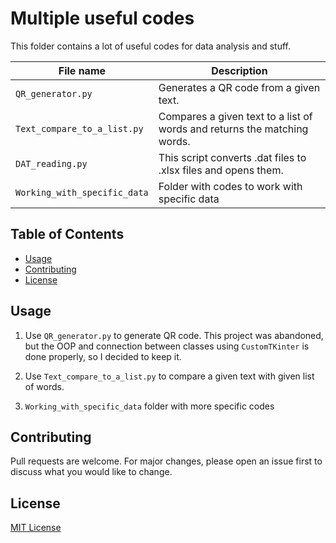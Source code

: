 # Multiple useful codes 

This folder contains a lot of useful codes for data analysis and stuff.

| File name                    | Description                                                              |
|------------------------------|--------------------------------------------------------------------------|
| `QR_generator.py`            | Generates a QR code from a given text.                                   |
| `Text_compare_to_a_list.py`  | Compares a given text to a list of words and returns the matching words. |
| `DAT_reading.py`             | This script converts .dat files to .xlsx files and opens them.           |
| `Working_with_specific_data` | Folder with codes to work with specific data                             | |

## Table of Contents
- [Usage](#usage)
- [Contributing](#contributing)
- [License](#license)

## Usage

1. Use `QR_generator.py` to generate QR code. This project was abandoned, but the OOP and connection between classes using `CustomTKinter` is done properly, so I decided to keep it.

2. Use `Text_compare_to_a_list.py` to compare a given text with given list of words.

3. `Working_with_specific_data` folder with more specific codes


## Contributing

Pull requests are welcome. For major changes, please open an issue first to discuss what you would like to change.

## License

[MIT License](https://choosealicense.com/licenses/mit/)
